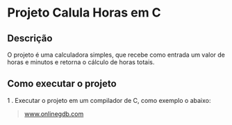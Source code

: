 # Projeto Calula Horas em C

## Descrição
O projeto é uma calculadora simples, que recebe como entrada um valor de horas e minutos e retorna o cálculo de horas totais.

## Como executar o projeto
1 . Executar o projeto em um compilador de C, como exemplo o abaixo:
  > www.onlinegdb.com